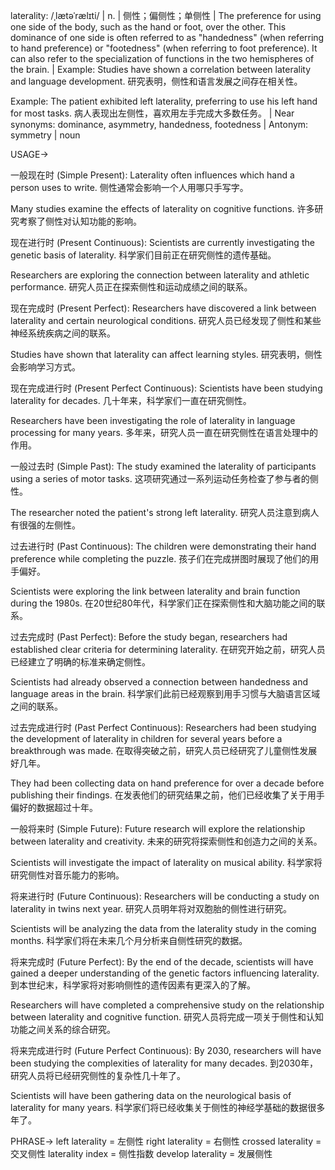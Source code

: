 laterality: /ˌlætəˈrælɪti/ | n. | 侧性；偏侧性；单侧性 | The preference for using one side of the body, such as the hand or foot, over the other.  This dominance of one side is often referred to as "handedness" (when referring to hand preference) or "footedness" (when referring to foot preference). It can also refer to the specialization of functions in the two hemispheres of the brain. |  Example:  Studies have shown a correlation between laterality and language development. 研究表明，侧性和语言发展之间存在相关性。

Example:  The patient exhibited left laterality, preferring to use his left hand for most tasks.  病人表现出左侧性，喜欢用左手完成大多数任务。 | Near synonyms: dominance, asymmetry, handedness, footedness | Antonym: symmetry | noun


USAGE->

一般现在时 (Simple Present):
Laterality often influences which hand a person uses to write. 侧性通常会影响一个人用哪只手写字。

Many studies examine the effects of laterality on cognitive functions. 许多研究考察了侧性对认知功能的影响。


现在进行时 (Present Continuous):
Scientists are currently investigating the genetic basis of laterality. 科学家们目前正在研究侧性的遗传基础。

Researchers are exploring the connection between laterality and athletic performance. 研究人员正在探索侧性和运动成绩之间的联系。


现在完成时 (Present Perfect):
Researchers have discovered a link between laterality and certain neurological conditions. 研究人员已经发现了侧性和某些神经系统疾病之间的联系。

Studies have shown that laterality can affect learning styles. 研究表明，侧性会影响学习方式。


现在完成进行时 (Present Perfect Continuous):
Scientists have been studying laterality for decades. 几十年来，科学家们一直在研究侧性。

Researchers have been investigating the role of laterality in language processing for many years. 多年来，研究人员一直在研究侧性在语言处理中的作用。


一般过去时 (Simple Past):
The study examined the laterality of participants using a series of motor tasks.  这项研究通过一系列运动任务检查了参与者的侧性。

The researcher noted the patient's strong left laterality. 研究人员注意到病人有很强的左侧性。


过去进行时 (Past Continuous):
The children were demonstrating their hand preference while completing the puzzle.  孩子们在完成拼图时展现了他们的用手偏好。

Scientists were exploring the link between laterality and brain function during the 1980s.  在20世纪80年代，科学家们正在探索侧性和大脑功能之间的联系。


过去完成时 (Past Perfect):
Before the study began, researchers had established clear criteria for determining laterality.  在研究开始之前，研究人员已经建立了明确的标准来确定侧性。

Scientists had already observed a connection between handedness and language areas in the brain. 科学家们此前已经观察到用手习惯与大脑语言区域之间的联系。


过去完成进行时 (Past Perfect Continuous):
Researchers had been studying the development of laterality in children for several years before a breakthrough was made.  在取得突破之前，研究人员已经研究了儿童侧性发展好几年。

They had been collecting data on hand preference for over a decade before publishing their findings.  在发表他们的研究结果之前，他们已经收集了关于用手偏好的数据超过十年。


一般将来时 (Simple Future):
Future research will explore the relationship between laterality and creativity. 未来的研究将探索侧性和创造力之间的关系。

Scientists will investigate the impact of laterality on musical ability. 科学家将研究侧性对音乐能力的影响。


将来进行时 (Future Continuous):
Researchers will be conducting a study on laterality in twins next year.  研究人员明年将对双胞胎的侧性进行研究。

Scientists will be analyzing the data from the laterality study in the coming months. 科学家们将在未来几个月分析来自侧性研究的数据。


将来完成时 (Future Perfect):
By the end of the decade, scientists will have gained a deeper understanding of the genetic factors influencing laterality. 到本世纪末，科学家将对影响侧性的遗传因素有更深入的了解。

Researchers will have completed a comprehensive study on the relationship between laterality and cognitive function. 研究人员将完成一项关于侧性和认知功能之间关系的综合研究。


将来完成进行时 (Future Perfect Continuous):
By 2030, researchers will have been studying the complexities of laterality for many decades. 到2030年，研究人员将已经研究侧性的复杂性几十年了。

Scientists will have been gathering data on the neurological basis of laterality for many years. 科学家们将已经收集关于侧性的神经学基础的数据很多年了。


PHRASE->
left laterality = 左侧性
right laterality = 右侧性
crossed laterality = 交叉侧性
laterality index = 侧性指数
develop laterality = 发展侧性
